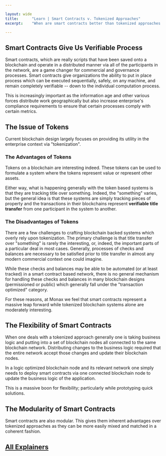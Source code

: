 ```yaml
---

layout: wide
title:      "Learn | Smart Contracts v. Tokenized Approaches"
excerpt:    "When are smart contracts better than tokenized approaches to blockchaining?"

---
```


## Smart Contracts Give Us Verifiable Process

Smart contracts, which are really scripts that have been saved onto a blockchain and operate in a distributed manner via all of the participants in the network, are a game changer for commercial and governance processes. Smart contracts give organizations the ability to put in place process which can be executed sequentially, safely, on any machine, and remain completely verifiable -- down to the individual computation process.

This is increasingly important as the information age and other various forces distribute work geographically but also increase enterprise's compliance requirements to ensure that certain processes comply with certain metrics.

## The Issue of Tokens

Current blockchain design largely focuses on providing its utility in the enterprise context via "tokenization".

### The Advantages of Tokens

Tokens on a blockchain are interesting indeed. These tokens can be used to formulate a system where the tokens represent value or represent other assets.

Either way, what is happening generally with the token based systems is that they are tracking title over something. Indeed, the "something" varies, but the general idea is that these systems are simply tracking pieces of property and the transactions in their blockchains represent **verifiable title transfer** from one participant in the system to another.

### The Disadvantages of Tokens

There are a few challenges to crafting blockchain backed systems which overly rely upon tokenization. The primary challenge is that title transfer over "something" is rarely the interesting, or, indeed, the important parts of a particular deal in most cases. Generally, processes of checks and balances are necessary to be satisfied prior to title transfer in almost any modern commercial context one could imagine.

While these checks and balances may be able to be automated (or at least tracked) in a smart contract based network, there is no general mechanism for handling these checks and balances in many blockchain designs (permissioned or public) which generally fall under the "transaction optimized" category.

For these reasons, at Monax we feel that smart contracts represent a massive leap forward while tokenized blockchain systems alone are moderately interesting.

## The Flexibility of Smart Contracts

When one deals with a tokenized approach generally one is taking business logic and putting into a set of blockchain nodes all connected to the same blockchain network. Distributing changes to the business logic required that the entire network accept those changes and update their blockchain nodes.

In a logic optimized blockchain node and its relevant network one simply needs to deploy smart contracts via one connected blockchain node to update the business logic of the application.

This is a massive boon for flexibility; particularly while prototyping quick solutions.

## The Modularity of Smart Contracts

Smart contracts are also modular. This gives them inherent advantages over tokenized approaches as they can be more easily mixed and matched in a coherent fashion.


## [<i class="fa fa-chevron-circle-left" aria-hidden="true"></i> All Explainers](/learn/)
